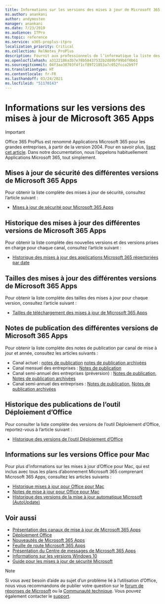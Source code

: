```yaml
---
title: Informations sur les versions des mises à jour de Microsoft 365 Apps
ms.author: anankani
author: andymosten
manager: anankani
ms.date: 7/23/2019
ms.audience: ITPro
ms.topic: reference
ms.service: o365-proplus-itpro
localization_priority: Critical
ms.collection: RelNotes_ProPlus
description: Fournit aux professionnels de l’informatique la liste des dernières versions de Microsoft 365 Apps pour les différents canaux de mise à jour ainsi que des liens d’accès aux notes de publication et à l’historique des mises à jour
ms.openlocfilehash: a3122186a3b7e78b58437532b2d89bf99b8f0b61
ms.sourcegitcommit: 04f3aa30703f4f1cf89721853a7c052fcca2b97f
ms.translationtype: HT
ms.contentlocale: fr-FR
ms.lasthandoff: 03/24/2021
ms.locfileid: "51170143"
---
```

# <a name="release-information-for-updates-to-microsoft-365-apps"></a>Informations sur les versions des mises à jour de Microsoft 365 Apps


> [!IMPORTANT]
> Office 365 ProPlus est renommé Applications Microsoft 365 pour les grandes entreprises, à partir de la version 2004. Pour en savoir plus, [lisez cet article](/deployoffice/name-change). Dans notre documentation, nous l’appelons habituellement Applications Microsoft 365, tout simplement.


## <a name="security-updates-for-microsoft-365-apps-releases"></a>Mises à jour de sécurité des différentes versions de Microsoft 365 Apps

Pour obtenir la liste complète des mises à jour de sécurité, consultez l’article suivant :
 - [Mises à jour de sécurité pour Microsoft 365 Apps](microsoft365-apps-security-updates.md)


## <a name="update-history-for-microsoft-365-apps-releases"></a>Historique des mises à jour des différentes versions de Microsoft 365 Apps

Pour obtenir la liste complète des nouvelles versions et des versions prises en charge pour chaque canal, consultez l’article suivant :

- [Historique des mises à jour des applications Microsoft 365 répertoriées par date](update-history-microsoft365-apps-by-date.md)


 ## <a name="update-sizes-for-microsoft-365-apps-releases"></a>Tailles des mises à jour des différentes versions de Microsoft 365 Apps

Pour obtenir la liste complète des tailles des mises à jour pour chaque version, consultez l’article suivant :
 - [Tailles de téléchargement des mises à jour de Microsoft 365 Apps](download-sizes-microsoft365-apps-updates.md)

## <a name="release-notes-for-microsoft-365-apps-releases"></a>Notes de publication des différentes versions de Microsoft 365 Apps

Pour obtenir la liste complète des notes de publication par canal de mise à jour et année, consultez les articles suivants :
 - Canal actuel : [notes de publication](current-channel.md) [notes de publication archivées](monthly-channel-archived.md)
 - Canal mensuel des entreprises : [Notes de publication](monthly-enterprise-channel.md)
 - Canal semi-annuel des entreprises (préversion) : [Notes de publication](semi-annual-enterprise-channel-preview.md), [Notes de publication archivées](semi-annual-enterprise-channel-preview-archived.md)
 - Canal semi-annuel des entreprises : [Notes de publication](semi-annual-enterprise-channel.md), [Notes de publication archivées](semi-annual-enterprise-channel-archived.md)

 ## <a name="release-history-for-office-deployment-tool"></a>Historique des publications de l’outil Déploiement d’Office
 Pour consulter la liste complète des versions de l’outil Déploiement d’Office, reportez-vous à l’article suivant :
 - [Historique des versions de l’outil Déploiement d’Office](ODT-release-history.md)

## <a name="office-for-mac-release-information"></a>Informations sur les versions Office pour Mac

Pour plus d’informations sur les mises à jour d’Office pour Mac, qui est inclus avec tous les plans d’abonnement Microsoft 365 comprenant Microsoft 365 Apps, consultez les articles suivants :
 - [Historique mises à jour pour Office pour Mac](update-history-office-for-mac.md)
 - [Notes de mise à jour pour Office pour Mac](release-notes-office-for-mac.md)
 - [Historique des versions de la mise à jour automatique Microsoft (AutoUpdate)](release-history-microsoft-autoupdate.md)


## <a name="related-topics"></a>Voir aussi

- [Présentation des canaux de mise à jour de Microsoft 365 Apps](/DeployOffice/overview-of-update-channels-for-office-365-proplus)
- [Déploiement Office](/deployoffice/)
- [Nouveautés de Microsoft 365 Apps](https://support.office.com/article/95c8d81d-08ba-42c1-914f-bca4603e1426)
- [Feuille de route Microsoft 365 Apps](https://products.office.com/business/office-365-roadmap)
- [Présentation du Centre de messages de Microsoft 365 Apps](https://support.office.com/article/38fb3333-bfcc-4340-a37b-deda509c2093)
- [Informations sur les versions Windows 10](/windows/release-health/release-information)
- [Guide pour les mises à jour de sécurité Microsoft](https://portal.msrc.microsoft.com/)

> [!NOTE]
> Si vous avez besoin d’aide au sujet d’un problème lié à l’utilisation d’Office, nous vous recommandons de publier votre question sur le [forum de réponses de Microsoft](https://answers.microsoft.com/) ou la [Communauté technique](https://techcommunity.microsoft.com/). Vous pouvez également contacter le [support](https://support.microsoft.com/contactus).